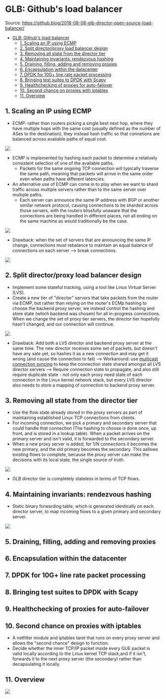 # GLB: Github's load balancer

Source: <https://github.blog/2018-08-08-glb-director-open-source-load-balancer/>

- [GLB: Github's load balancer](#glb-githubs-load-balancer)
  - [1. Scaling an IP using ECMP](#1-scaling-an-ip-using-ecmp)
  - [2. Split director/proxy load balancer design](#2-split-directorproxy-load-balancer-design)
  - [3. Removing all state from the director tier](#3-removing-all-state-from-the-director-tier)
  - [4. Maintaining invariants: rendezvous hashing](#4-maintaining-invariants-rendezvous-hashing)
  - [5. Draining, filling, adding and removing proxies](#5-draining-filling-adding-and-removing-proxies)
  - [6. Encapsulation within the datacenter](#6-encapsulation-within-the-datacenter)
  - [7. DPDK for 10G+ line rate packet processing](#7-dpdk-for-10g-line-rate-packet-processing)
  - [8. Bringing test suites to DPDK with Scapy](#8-bringing-test-suites-to-dpdk-with-scapy)
  - [9. Healthchecking of proxies for auto-failover](#9-healthchecking-of-proxies-for-auto-failover)
  - [10. Second chance on proxies with iptables](#10-second-chance-on-proxies-with-iptables)
  - [11. Overview](#11-overview)

## 1. Scaling an IP using ECMP

- ECMP: rather than routers picking a single best next hop, where they have multiple hops with the same cost (usually defined as the number of ASes to the destination), they instead hash traffic so that connetions are balanced across available paths of equal cost.

![](https://github.blog/wp-content/uploads/2019/02/ecmp-same-destination.png)

- ECMP is implemented by hashing each packet to determine a relatively consistent selection of one of the available paths.
  - Packets for the same ongoing TCP connection will typically traverse the same path, meaning that packets will arrive in the same order even when paths have different latencies.
- An alternative use of ECMP can come in to play when we want to shard traffic across multiple servers rather than to the same server over multiple paths.
  - Each server can announce the same IP address with BGP or another similar network protocol, causing connections to be sharded across those servers, with the routers blissfully unaware that the connections are being handled in different places, not all ending on the same machine as would traditionally be the case.

![](https://github.blog/wp-content/uploads/2019/02/ecmp-shard-traffic.png)

- Drawback: when the set of servers that are announcing the same IP change, connections must rebalance to maintain an equal balance of connections on each server --> break connections.

![](https://github.blog/wp-content/uploads/2019/02/ecmp-redist-break.png)

## 2. Split director/proxy load balancer design

- Implement some stateful tracking, using a tool like Linux Virtual Server (LVS).
- Create a new tier of "director" servers that take packets from the router via ECMP, but rather than relying on the router's ECMp hashing to choose the backend proxy server, we instead control the hashing and store state (which backend was chosen) for all in-progress connections. When we change the set of proxy tier servers, the director tier hopefully hasn't changed, and our connection will continue.

![](https://github.blog/wp-content/uploads/2019/02/ecmp-redist-lvs-no-state.png)

- Drawback: Add both a LVS director and backend proxy server at the same time. The new director receives some set of packets, but doesn't have any sate yet, so hashes it as a new connection and may get it wrong (and cause the connection to fail) --> Workaround: use [multicast connection syncing](http://www.linuxvirtualserver.org/docs/sync.html) to keep the connection state shared amongst all LVS director servers --> Require connection state to propagate, and also still require duplicate state - not only each proxy need state of each connection in the Linux kernel network stack, but every LVS director also needs to store a mapping of connection to backend proxy server.

## 3. Removing all state from the director tier

- Use the flow state already stored in the proxy servers as part of maintaining established Linux TCP connections from clients.
- For incoming connection, we pick a primary and secondary server that could handle that connection (The hashing to choose is done once, up front, and is stored in a lookup table). When a packet arrives on the primary server and isn't valid, it is forwarded to the secondary server.
- When a new proxy server is added, for 1/N connections it becomes the new primary, and the old primary becomes the secondary. This aallows existing flows to complete, because the proxy server can make the decisions with its local state, the single source of truth.

![](https://github.blog/wp-content/uploads/2019/02/ecmp-redist-glb.png)

- GLB director tier is completely stateless in terms of TCP flows.

## 4. Maintaining invariants: rendezvous hashing

- Static binary forwarding table, which is generated identically on each director server, to map incoming flows to a given primary and secondary server.

![](https://github.blog/wp-content/uploads/2019/02/forwarding-table-active.png)

## 5. Draining, filling, adding and removing proxies

## 6. Encapsulation within the datacenter

## 7. DPDK for 10G+ line rate packet processing

## 8. Bringing test suites to DPDK with Scapy

## 9. Healthchecking of proxies for auto-failover

## 10. Second chance on proxies with iptables

- A netfilter module and iptables taret that runs on every proxy server and allows the "second chance" design to function.
- Decide whether the inner TCP/IP packet inside every GUE packet is valid locally according to the Linux kernel TCP stack,and if it isn't, forwards it to the next proxy server (the secondary) rather than decapsulating it locally.

## 11. Overview

![](https://github.blog/wp-content/uploads/2019/02/glb-component-overview.png)
